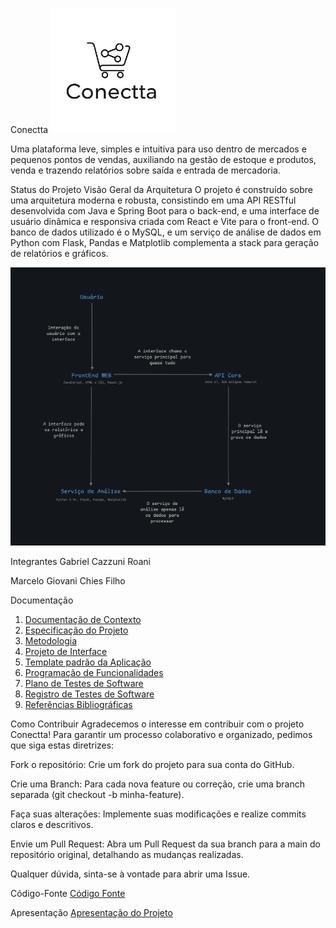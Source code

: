 Conectta
<img src="https://github.com/GabrielRoani/Gestor-de-Mercado/blob/main/documentos/img/logo_redonda_Conectta.png?raw=true" width="200"/>

Uma plataforma leve, simples e intuitiva para uso dentro de mercados e pequenos pontos de vendas, auxiliando na gestão de estoque e produtos, venda e trazendo relatórios sobre saída e entrada de mercadoria.

Status do Projeto
Visão Geral da Arquitetura
O projeto é construído sobre uma arquitetura moderna e robusta, consistindo em uma API RESTful desenvolvida com Java e Spring Boot para o back-end, e uma interface de usuário dinâmica e responsiva criada com React e Vite para o front-end. O banco de dados utilizado é o MySQL, e um serviço de análise de dados em Python com Flask, Pandas e Matplotlib complementa a stack para geração de relatórios e gráficos.

<img src="https://github.com/GabrielRoani/Gestor-de-Mercado/blob/main/documentos/img/diagrama_arquitetura.png?raw=true" alt="Diagrama de Arquitetura">

Integrantes
Gabriel Cazzuni Roani

Marcelo Giovani Chies Filho

Documentação
<ol>
<li><a href="documentos/01-Documentação de Contexto.md"> Documentação de Contexto</a></li>
<li><a href="documentos/02-Especificação do Projeto.md"> Especificação do Projeto</a></li>
<li><a href="documentos/03-Metodologia.md"> Metodologia</a></li>
<li><a href="documentos/04-Projeto de Interface.md"> Projeto de Interface</a></li>
<li><a href="documentos/05-Template padrão da Aplicação.md"> Template padrão da Aplicação</a></li>
<li><a href="documentos/06-Programação de Funcionalidades.md"> Programação de Funcionalidades</a></li>
<li><a href="documentos/07-Plano de Testes de Software.md"> Plano de Testes de Software</a></li>
<li><a href="documentos/08-Registro de Testes de Software.md"> Registro de Testes de Software</a></li>
<li><a href="documentos/09-Referências.md"> Referências Bibliográficas</a></li>
</ol>

Como Contribuir
Agradecemos o interesse em contribuir com o projeto Conectta! Para garantir um processo colaborativo e organizado, pedimos que siga estas diretrizes:

Fork o repositório: Crie um fork do projeto para sua conta do GitHub.

Crie uma Branch: Para cada nova feature ou correção, crie uma branch separada (git checkout -b minha-feature).

Faça suas alterações: Implemente suas modificações e realize commits claros e descritivos.

Envie um Pull Request: Abra um Pull Request da sua branch para a main do repositório original, detalhando as mudanças realizadas.

Qualquer dúvida, sinta-se à vontade para abrir uma Issue.

Código-Fonte
<a href="codigo-fonte/README.md">Código Fonte</a>

Apresentação
<a href="apresentacao/README.md">Apresentação do Projeto</a>
